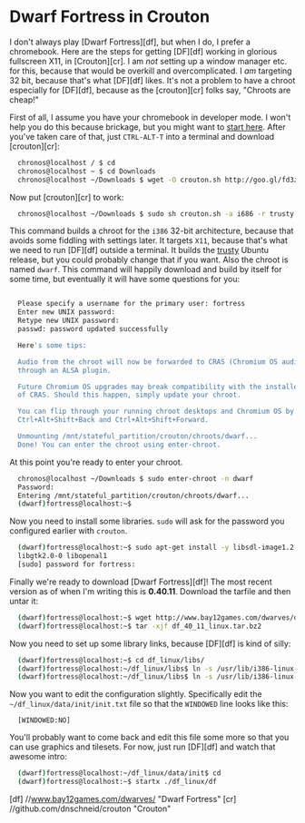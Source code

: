 Dwarf Fortress in Crouton
=========================

I don't always play [Dwarf Fortress][df], but when I do, I prefer a chromebook.
Here are the steps for getting [DF][df] working in glorious fullscreen X11, in
[Crouton][cr]. I am *not* setting up a window manager etc. for this, because
that would be overkill and overcomplicated. I *am* targeting 32 bit, because
that's what [DF][df] likes. It's not a problem to have a chroot especially for
[DF][df], because as the [crouton][cr] folks say, "Chroots are cheap!"

First of all, I assume you have your chromebook in developer mode. I won't help
you do this because brickage, but you might want to [start
here](//www.chromium.org/chromium-os/developer-information-for-chrome-os-devices).
After you've taken care of that, just `CTRL-ALT-T` into a terminal and download
[crouton][cr]:

```sh
  chronos@localhost / $ cd
  chronos@localhost ~ $ cd Downloads
  chronos@localhost ~/Downloads $ wget -O crouton.sh http://goo.gl/fd3zc
```

Now put [crouton][cr] to work:

```sh
  chronos@localhost ~/Downloads $ sudo sh crouton.sh -a i686 -r trusty -t x11 -n dwarf
```

This command builds a chroot for the `i386` 32-bit architecture, because that
avoids some fiddling with settings later. It targets `X11`, because that's what
we need to run [DF][df] outside a terminal. It builds the
[trusty](https://wiki.ubuntu.com/TrustyTahr) Ubuntu release, but you could
probably change that if you want. Also the chroot is named `dwarf`. This
command will happily download and build by itself for some time, but eventually
it will have some questions for you:

```sh

  Please specify a username for the primary user: fortress
  Enter new UNIX password: 
  Retype new UNIX password: 
  passwd: password updated successfully

  Here's some tips:

  Audio from the chroot will now be forwarded to CRAS (Chromium OS audio server),
  through an ALSA plugin.

  Future Chromium OS upgrades may break compatibility with the installed version
  of CRAS. Should this happen, simply update your chroot.

  You can flip through your running chroot desktops and Chromium OS by hitting
  Ctrl+Alt+Shift+Back and Ctrl+Alt+Shift+Forward.

  Unmounting /mnt/stateful_partition/crouton/chroots/dwarf...
  Done! You can enter the chroot using enter-chroot.
```

At this point you're ready to enter your chroot.

```sh
  chronos@localhost ~/Downloads $ sudo enter-chroot -n dwarf
  Password: 
  Entering /mnt/stateful_partition/crouton/chroots/dwarf...
  (dwarf)fortress@localhost:~$ 
```

Now you need to install some libraries. `sudo` will ask for the password you
configured earlier with `crouton`. 

```sh
  (dwarf)fortress@localhost:~$ sudo apt-get install -y libsdl-image1.2 libsdl-sound1.2 libsdl-ttf2.0-0 \
  libgtk2.0-0 libopenal1
  [sudo] password for fortress: 
```

Finally we're ready to download [Dwarf Fortress][df]! The most recent version
as of when I'm writing this is **0.40.11**. Download the tarfile and then untar it:

```sh
  (dwarf)fortress@localhost:~$ wget http://www.bay12games.com/dwarves/df_40_11_linux.tar.bz2
  (dwarf)fortress@localhost:~$ tar -xjf df_40_11_linux.tar.bz2
```

Now you need to set up some library links, because [DF][df] is kind of silly:

```sh
  (dwarf)fortress@localhost:~$ cd df_linux/libs/
  (dwarf)fortress@localhost:~/df_linux/libs$ ln -s /usr/lib/i386-linux-gnu/libopenal.so.1 libopenal.so
  (dwarf)fortress@localhost:~/df_linux/libs$ ln -s /usr/lib/i386-linux-gnu/libsndfile.so.1 libsndfile.so
```

Now you want to edit the configuration slightly. Specifically edit the
`~/df_linux/data/init/init.txt` file so that the `WINDOWED` line looks like this:

```
  [WINDOWED:NO]
```

You'll probably want to come back and edit this file some more so that you can
use graphics and tilesets. For now, just run [DF][df] and watch that awesome intro:

```sh
  (dwarf)fortress@localhost:~/df_linux/data/init$ cd
  (dwarf)fortress@localhost:~$ startx ./df_linux/df
```

[df] //www.bay12games.com/dwarves/ "Dwarf Fortress"
[cr] //github.com/dnschneid/crouton "Crouton"

